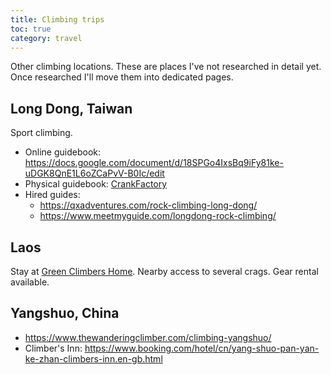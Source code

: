 ```yaml
---
title: Climbing trips
toc: true
category: travel
---
```


Other climbing locations. These are places I've not researched in detail yet. Once researched I'll move them into dedicated pages.

## Long Dong, Taiwan

Sport climbing.

- Online guidebook: https://docs.google.com/document/d/18SPGo4IxsBq9iFy81ke-uDGK8QnE1L6oZCaPvV-B0Ic/edit
- Physical guidebook: [CrankFactory](https://crankfactory.com/collections/books-and-guides/products/guidebooktaiwanlongdong)
- Hired guides:
    - https://qxadventures.com/rock-climbing-long-dong/
    - https://www.meetmyguide.com/longdong-rock-climbing/

## Laos

Stay at [Green Climbers Home](https://www.greenclimbershome.com/). Nearby access to several crags. Gear rental available.

## Yangshuo, China

- https://www.thewanderingclimber.com/climbing-yangshuo/
- Climber's Inn: https://www.booking.com/hotel/cn/yang-shuo-pan-yan-ke-zhan-climbers-inn.en-gb.html
